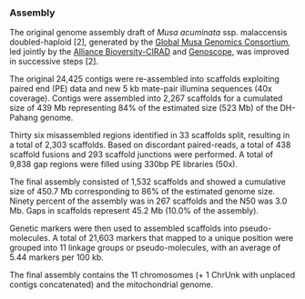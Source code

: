 ### Assembly

The original genome assembly draft of *Musa acuminata* ssp. malaccensis doubled-haploid [2],
generated by the [Global Musa Genomics Consortium](http://www.musagenomics.org), led jointly by the
[Alliance Bioversity-CIRAD](http://banana-genome.cirad.fr/) and 
[Genoscope](http://www.genoscope.cns.fr/spip/spip.php?lang=en), 
was improved in successive steps [2].

The original 24,425 contigs were re-assembled into scaffolds exploiting paired end (PE) data and 
new 5 kb mate-pair illumina sequences (40x coverage). Contigs were assembled into 2,267 scaffolds 
for a cumulated size of 439 Mb representing 84% of the estimated size (523 Mb) of the DH-Pahang genome. 

Thirty six misassembled regions identified in 33 scaffolds split, resulting in a total of 2,303 scaffolds. 
Based on discordant paired-reads, a total of 438 scaffold fusions and 293 scaffold junctions were performed.
A total of 9,838 gap regions were filled using 330bp PE libraries (50x).

The final assembly consisted of 1,532 scaffolds and showed a cumulative size of 450.7 Mb corresponding to 86% 
of the estimated genome size. Ninety percent of the assembly was in 267 scaffolds and the N50 was 3.0 Mb. 
Gaps in scaffolds represent 45.2 Mb (10.0% of the assembly). 

Genetic markers were then used to assembled scaffolds into pseudo-molecules. A total of 21,603 markers that mapped 
to a unique position were grouped into 11 linkage groups or pseudo-molecules, with an average of 5.44 markers per 100 kb.

The final assembly contains the 11 chromosomes (+ 1 ChrUnk with unplaced contigs concatenated) and the mitochondrial genome.
